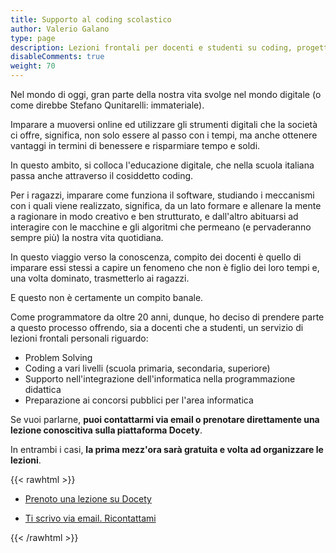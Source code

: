 ```yaml
---
title: Supporto al coding scolastico
author: Valerio Galano
type: page
description: Lezioni frontali per docenti e studenti su coding, progettazione delle attività e preparazione concorsi.
disableComments: true
weight: 70
---
```


Nel mondo di oggi, gran parte della nostra vita svolge nel mondo digitale (o come direbbe Stefano Qunitarelli: immateriale).

Imparare a muoversi online ed utilizzare gli strumenti digitali che la società ci offre, significa, non solo essere al passo con i tempi, ma anche ottenere vantaggi in termini di benessere e risparmiare tempo e soldi.

In questo ambito, si colloca l'educazione digitale, che nella scuola italiana passa anche attraverso il cosiddetto coding.

Per i ragazzi, imparare come funziona il software, studiando i meccanismi con i quali viene realizzato, significa, da un lato formare e allenare la mente a ragionare in modo creativo e ben strutturato, e dall'altro abituarsi ad interagire con le macchine e gli algoritmi che permeano (e pervaderanno sempre più) la nostra vita quotidiana.

In questo viaggio verso la conoscenza, compito dei docenti è quello di imparare essi stessi a capire un fenomeno che non è figlio dei loro tempi e, una volta dominato, trasmetterlo ai ragazzi.

E questo non è certamente un compito banale.

Come programmatore da oltre 20 anni, dunque, ho deciso di prendere parte a questo processo offrendo, sia a docenti che a studenti, un servizio di lezioni frontali personali riguardo:

 * Problem Solving
 * Coding a vari livelli (scuola primaria, secondaria, superiore)
 * Supporto nell'integrazione dell'informatica nella programmazione didattica
 * Preparazione ai concorsi pubblici per l'area informatica

Se vuoi parlarne, **puoi contattarmi via email o prenotare direttamente una lezione conoscitiva sulla piattaforma Docety**.

In entrambi i casi, **la prima mezz'ora sarà gratuita e volta ad organizzare le lezioni**.

{{< rawhtml >}}
<div class="row">
	<div class="col-6 col-12-small">
		<ul class="actions stacked">
			<li><a class="button primary fit icon fa-calendar" href="/docety">Prenoto una lezione su Docety</a></li>
		</ul>
	</div>
	<div class="col-6 col-12-small">
		<ul class="actions stacked">
			<li><a class="button primary fit icon fa-pencil" href="mailto:v.galano@daredevel.com">Ti scrivo via email. Ricontattami</a></li>
		</ul>
	</div>
</div>
{{< /rawhtml >}}
